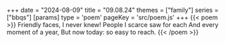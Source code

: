 +++
date = "2024-08-09"
title = "09.08.24"
themes = ["family"]
series = ["bbqs"]
[params]
  type = 'poem'
  pageKey = 'src/poem.js'
+++
{{< poem >}}
Friendly faces, I never knew!
People I scarce saw for each
And every moment of a year,
But now today: so easy to reach.
{{< /poem >}}